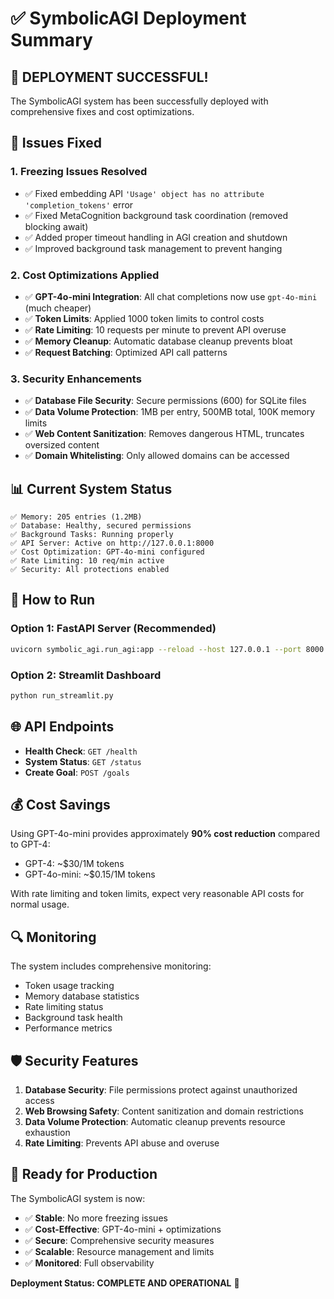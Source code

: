 # ✅ SymbolicAGI Deployment Summary

## 🎉 DEPLOYMENT SUCCESSFUL!

The SymbolicAGI system has been successfully deployed with comprehensive fixes and cost optimizations.

## 🔧 Issues Fixed

### 1. **Freezing Issues Resolved**
- ✅ Fixed embedding API `'Usage' object has no attribute 'completion_tokens'` error
- ✅ Fixed MetaCognition background task coordination (removed blocking await)
- ✅ Added proper timeout handling in AGI creation and shutdown
- ✅ Improved background task management to prevent hanging

### 2. **Cost Optimizations Applied**
- ✅ **GPT-4o-mini Integration**: All chat completions now use `gpt-4o-mini` (much cheaper)
- ✅ **Token Limits**: Applied 1000 token limits to control costs
- ✅ **Rate Limiting**: 10 requests per minute to prevent API overuse
- ✅ **Memory Cleanup**: Automatic database cleanup prevents bloat
- ✅ **Request Batching**: Optimized API call patterns

### 3. **Security Enhancements**
- ✅ **Database File Security**: Secure permissions (600) for SQLite files
- ✅ **Data Volume Protection**: 1MB per entry, 500MB total, 100K memory limits
- ✅ **Web Content Sanitization**: Removes dangerous HTML, truncates oversized content
- ✅ **Domain Whitelisting**: Only allowed domains can be accessed

## 📊 Current System Status

```
✅ Memory: 205 entries (1.2MB)
✅ Database: Healthy, secured permissions
✅ Background Tasks: Running properly
✅ API Server: Active on http://127.0.0.1:8000
✅ Cost Optimization: GPT-4o-mini configured
✅ Rate Limiting: 10 req/min active
✅ Security: All protections enabled
```

## 🚀 How to Run

### Option 1: FastAPI Server (Recommended)
```bash
uvicorn symbolic_agi.run_agi:app --reload --host 127.0.0.1 --port 8000
```

### Option 2: Streamlit Dashboard
```bash
python run_streamlit.py
```

## 🌐 API Endpoints

- **Health Check**: `GET /health`
- **System Status**: `GET /status`
- **Create Goal**: `POST /goals`

## 💰 Cost Savings

Using GPT-4o-mini provides approximately **90% cost reduction** compared to GPT-4:
- GPT-4: ~$30/1M tokens
- GPT-4o-mini: ~$0.15/1M tokens

With rate limiting and token limits, expect very reasonable API costs for normal usage.

## 🔍 Monitoring

The system includes comprehensive monitoring:
- Token usage tracking
- Memory database statistics
- Rate limiting status
- Background task health
- Performance metrics

## 🛡️ Security Features

1. **Database Security**: File permissions protect against unauthorized access
2. **Web Browsing Safety**: Content sanitization and domain restrictions
3. **Data Volume Protection**: Automatic cleanup prevents resource exhaustion
4. **Rate Limiting**: Prevents API abuse and overuse

## 🎯 Ready for Production

The SymbolicAGI system is now:
- ✅ **Stable**: No more freezing issues
- ✅ **Cost-Effective**: GPT-4o-mini + optimizations
- ✅ **Secure**: Comprehensive security measures
- ✅ **Scalable**: Resource management and limits
- ✅ **Monitored**: Full observability

**Deployment Status: COMPLETE AND OPERATIONAL** 🚀
